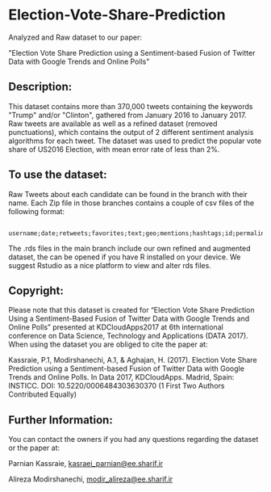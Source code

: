 # Election-Vote-Share-Prediction
Analyzed and Raw dataset to our paper:

"Election Vote Share Prediction using a Sentiment-based Fusion of Twitter Data with Google Trends and Online Polls"

## Description:
This dataset contains more than 370,000 tweets containing the keywords "Trump" and/or "Clinton", gathered from January 2016 to January 2017.
Raw tweets are available as well as a refined dataset (removed punctuations), which contains the output of 2 different sentiment analysis algorithms for each tweet.
The dataset was used to predict the popular vote share of US2016 Election, with mean error rate of less than 2%.

## To use the dataset:

Raw Tweets about each candidate can be found in the branch with their name.
Each Zip file in those branches contains a couple of csv files of the following format:

          username;date;retweets;favorites;text;geo;mentions;hashtags;id;permalink

The .rds files in the main branch include our own refined and augmented dataset, the can be opened if you have R installed on your device.
We suggest Rstudio as a nice platform to view and alter rds files.


## Copyright:

Please note that this dataset is created for “Election Vote Share Prediction Using a Sentiment-Based Fusion of Twitter Data with Google Trends and Online Polls” presented at KDCloudApps2017 at 6th international conference on Data Science, Technology and Applications (DATA 2017). When using the dataset you are obliged to cite the paper at:

Kassraie, P.1, Modirshanechi, A.1, & Aghajan, H. (2017). Election Vote Share Prediction using a Sentiment-based Fusion of Twitter Data with Google Trends and Online Polls. In Data 2017, KDCloudApps. Madrid, Spain: INSTICC.
DOI: 10.5220/0006484303630370 (1 First Two Authors Contributed Equally)


## Further Information:

You can contact the owners if you had any questions regarding the dataset or the paper at:

Parnian Kassraie, kasraei_parnian@ee.sharif.ir

Alireza Modirshanechi, modir_alireza@ee.sharif.ir
